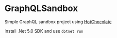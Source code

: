# GraphQLSandbox

Simple GraphQL sandbox project using [HotChocolate](https://github.com/ChilliCream/hotchocolate)

Install .Net 5.0 SDK and use `dotnet run`